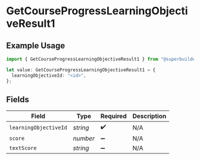 # GetCourseProgressLearningObjectiveResult1

## Example Usage

```typescript
import { GetCourseProgressLearningObjectiveResult1 } from "@superbuilders/powerpath/models/operations";

let value: GetCourseProgressLearningObjectiveResult1 = {
  learningObjectiveId: "<id>",
};
```

## Fields

| Field                 | Type                  | Required              | Description           |
| --------------------- | --------------------- | --------------------- | --------------------- |
| `learningObjectiveId` | *string*              | :heavy_check_mark:    | N/A                   |
| `score`               | *number*              | :heavy_minus_sign:    | N/A                   |
| `textScore`           | *string*              | :heavy_minus_sign:    | N/A                   |